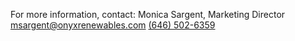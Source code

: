 For more information, contact:
Monica Sargent, Marketing Director
[msargent@onyxrenewables.com](mailto:msargent@onyxrenewables.com)
[(646) 502-6359](tel:6465026359)

